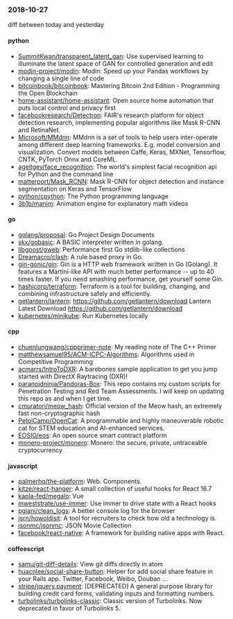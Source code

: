 ### 2018-10-27
diff between today and yesterday

#### python
* [SummitKwan/transparent_latent_gan](https://github.com/SummitKwan/transparent_latent_gan): Use supervised learning to illuminate the latent space of GAN for controlled generation and edit
* [modin-project/modin](https://github.com/modin-project/modin): Modin: Speed up your Pandas workflows by changing a single line of code
* [bitcoinbook/bitcoinbook](https://github.com/bitcoinbook/bitcoinbook): Mastering Bitcoin 2nd Edition - Programming the Open Blockchain
* [home-assistant/home-assistant](https://github.com/home-assistant/home-assistant):  Open source home automation that puts local control and privacy first
* [facebookresearch/Detectron](https://github.com/facebookresearch/Detectron): FAIR's research platform for object detection research, implementing popular algorithms like Mask R-CNN and RetinaNet.
* [Microsoft/MMdnn](https://github.com/Microsoft/MMdnn): MMdnn is a set of tools to help users inter-operate among different deep learning frameworks. E.g. model conversion and visualization. Convert models between Caffe, Keras, MXNet, Tensorflow, CNTK, PyTorch Onnx and CoreML.
* [ageitgey/face_recognition](https://github.com/ageitgey/face_recognition): The world's simplest facial recognition api for Python and the command line
* [matterport/Mask_RCNN](https://github.com/matterport/Mask_RCNN): Mask R-CNN for object detection and instance segmentation on Keras and TensorFlow
* [python/cpython](https://github.com/python/cpython): The Python programming language
* [3b1b/manim](https://github.com/3b1b/manim): Animation engine for explanatory math videos

#### go
* [golang/proposal](https://github.com/golang/proposal): Go Project Design Documents
* [skx/gobasic](https://github.com/skx/gobasic): A BASIC interpreter written in golang.
* [libgoost/gweb](https://github.com/libgoost/gweb): Performance first Go stdlib-like collections
* [Dreamacro/clash](https://github.com/Dreamacro/clash): A rule based proxy in Go.
* [gin-gonic/gin](https://github.com/gin-gonic/gin): Gin is a HTTP web framework written in Go (Golang). It features a Martini-like API with much better performance -- up to 40 times faster. If you need smashing performance, get yourself some Gin.
* [hashicorp/terraform](https://github.com/hashicorp/terraform): Terraform is a tool for building, changing, and combining infrastructure safely and efficiently.
* [getlantern/lantern](https://github.com/getlantern/lantern):  https://github.com/getlantern/download  Lantern Latest Download https://github.com/getlantern/download 
* [kubernetes/minikube](https://github.com/kubernetes/minikube): Run Kubernetes locally

#### cpp
* [chuenlungwang/cppprimer-note](https://github.com/chuenlungwang/cppprimer-note): My reading note of The C++ Primer
* [matthewsamuel95/ACM-ICPC-Algorithms](https://github.com/matthewsamuel95/ACM-ICPC-Algorithms): Algorithms used in Competitive Programming
* [acmarrs/IntroToDXR](https://github.com/acmarrs/IntroToDXR): A barebones sample application to get you jump started with DirectX Raytracing (DXR)!
* [paranoidninja/Pandoras-Box](https://github.com/paranoidninja/Pandoras-Box): This repo contains my custom scripts for Penetration Testing and Red Team Assessments. I will keep on updating this repo as and when I get time.
* [cmuratori/meow_hash](https://github.com/cmuratori/meow_hash): Official version of the Meow hash, an extremely fast non-cryptographic hash
* [PetoiCamp/OpenCat](https://github.com/PetoiCamp/OpenCat): A programmable and highly maneuverable robotic cat for STEM education and AI-enhanced services.
* [EOSIO/eos](https://github.com/EOSIO/eos): An open source smart contract platform
* [monero-project/monero](https://github.com/monero-project/monero): Monero: the secure, private, untraceable cryptocurrency

#### javascript
* [palmerhq/the-platform](https://github.com/palmerhq/the-platform): Web. Components.
* [kitze/react-hanger](https://github.com/kitze/react-hanger): A small collection of useful hooks for React 16.7
* [kaola-fed/megalo](https://github.com/kaola-fed/megalo):  Vue 
* [mweststrate/use-immer](https://github.com/mweststrate/use-immer): Use immer to drive state with a React hooks
* [pgiani/clean_logs](https://github.com/pgiani/clean_logs): A better console.log for the browser
* [jsrn/howoldisit](https://github.com/jsrn/howoldisit): A tool for recruiters to check how old a technology is.
* [jsonmc/jsonmc](https://github.com/jsonmc/jsonmc): JSON Movie Collection
* [facebook/react-native](https://github.com/facebook/react-native): A framework for building native apps with React.

#### coffeescript
* [samu/git-diff-details](https://github.com/samu/git-diff-details): View git diffs directly in atom
* [huacnlee/social-share-button](https://github.com/huacnlee/social-share-button): Helper for add social share feature in your Rails app. Twitter, Facebook, Weibo, Douban ...
* [stripe/jquery.payment](https://github.com/stripe/jquery.payment): [DEPRECATED] A general purpose library for building credit card forms, validating inputs and formatting numbers.
* [turbolinks/turbolinks-classic](https://github.com/turbolinks/turbolinks-classic): Classic version of Turbolinks. Now deprecated in favor of Turbolinks 5.
